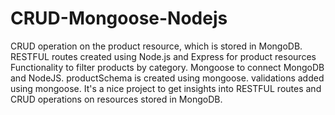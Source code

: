# CRUD-Mongoose-Nodejs
CRUD operation on the product resource, which is stored in MongoDB.
RESTFUL routes created using Node.js and Express for product resources
Functionality to filter products by category.
Mongoose to connect MongoDB and NodeJS.
productSchema is created using mongoose.
validations added using mongoose.
It's a nice project to get insights into RESTFUL routes and CRUD operations on resources stored in MongoDB.
